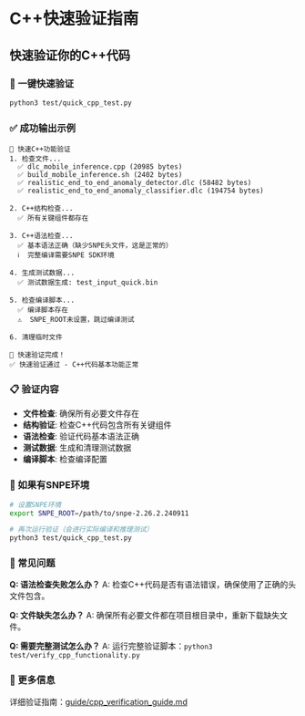 # C++快速验证指南

## 快速验证你的C++代码

### 🚀 一键快速验证

```bash
python3 test/quick_cpp_test.py
```

### ✅ 成功输出示例

```
🚀 快速C++功能验证
1. 检查文件...
  ✅ dlc_mobile_inference.cpp (20985 bytes)
  ✅ build_mobile_inference.sh (2402 bytes)
  ✅ realistic_end_to_end_anomaly_detector.dlc (58482 bytes)
  ✅ realistic_end_to_end_anomaly_classifier.dlc (194754 bytes)

2. C++结构检查...
  ✅ 所有关键组件都存在

3. C++语法检查...
  ✅ 基本语法正确（缺少SNPE头文件，这是正常的）
  ℹ️  完整编译需要SNPE SDK环境

4. 生成测试数据...
  ✅ 测试数据生成: test_input_quick.bin

5. 检查编译脚本...
  ✅ 编译脚本存在
  ⚠️  SNPE_ROOT未设置，跳过编译测试

6. 清理临时文件

🎉 快速验证完成！
✅ 快速验证通过 - C++代码基本功能正常
```

### 📋 验证内容

- **文件检查**: 确保所有必要文件存在
- **结构验证**: 检查C++代码包含所有关键组件
- **语法检查**: 验证代码基本语法正确
- **测试数据**: 生成和清理测试数据
- **编译脚本**: 检查编译配置

### 🔧 如果有SNPE环境

```bash
# 设置SNPE环境
export SNPE_ROOT=/path/to/snpe-2.26.2.240911

# 再次运行验证（会进行实际编译和推理测试）
python3 test/quick_cpp_test.py
```

### 🚨 常见问题

**Q: 语法检查失败怎么办？**
A: 检查C++代码是否有语法错误，确保使用了正确的头文件包含。

**Q: 文件缺失怎么办？**
A: 确保所有必要文件都在项目根目录中，重新下载缺失文件。

**Q: 需要完整测试怎么办？**
A: 运行完整验证脚本：`python3 test/verify_cpp_functionality.py`

### 📖 更多信息

详细验证指南：[guide/cpp_verification_guide.md](cpp_verification_guide.md) 